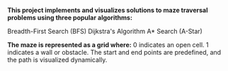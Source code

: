 **This project implements and visualizes solutions to maze traversal problems using three popular algorithms:**

Breadth-First Search (BFS)
Dijkstra's Algorithm
A* Search (A-Star)

**The maze is represented as a grid where:**
0 indicates an open cell.
1 indicates a wall or obstacle.
The start and end points are predefined, and the path is visualized dynamically.

